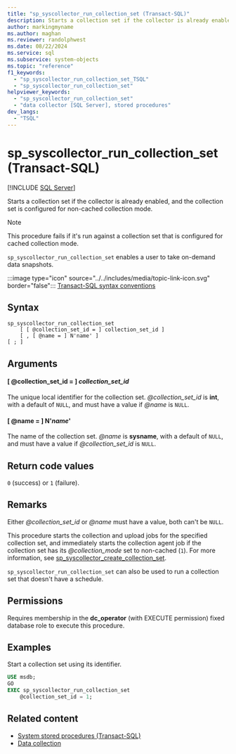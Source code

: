 ```yaml
---
title: "sp_syscollector_run_collection_set (Transact-SQL)"
description: Starts a collection set if the collector is already enabled, and the collection set is configured for non-cached collection mode.
author: markingmyname
ms.author: maghan
ms.reviewer: randolphwest
ms.date: 08/22/2024
ms.service: sql
ms.subservice: system-objects
ms.topic: "reference"
f1_keywords:
  - "sp_syscollector_run_collection_set_TSQL"
  - "sp_syscollector_run_collection_set"
helpviewer_keywords:
  - "sp_syscollector_run_collection_set"
  - "data collector [SQL Server], stored procedures"
dev_langs:
  - "TSQL"
---
```

# sp_syscollector_run_collection_set (Transact-SQL)

[!INCLUDE [SQL Server](../../includes/applies-to-version/sqlserver.md)]

Starts a collection set if the collector is already enabled, and the collection set is configured for non-cached collection mode.

> [!NOTE]  
> This procedure fails if it's run against a collection set that is configured for cached collection mode.

`sp_syscollector_run_collection_set` enables a user to take on-demand data snapshots.

:::image type="icon" source="../../includes/media/topic-link-icon.svg" border="false"::: [Transact-SQL syntax conventions](../../t-sql/language-elements/transact-sql-syntax-conventions-transact-sql.md)

## Syntax

```syntaxsql
sp_syscollector_run_collection_set
    [ [ @collection_set_id = ] collection_set_id ]
    [ , [ @name = ] N'name' ]
[ ; ]
```

## Arguments

#### [ @collection_set_id = ] *collection_set_id*

The unique local identifier for the collection set. *@collection_set_id* is **int**, with a default of `NULL`, and must have a value if *@name* is `NULL`.

#### [ @name = ] N'*name*'

The name of the collection set. *@name* is **sysname**, with a default of `NULL`, and must have a value if *@collection_set_id* is `NULL`.

## Return code values

`0` (success) or `1` (failure).

## Remarks

Either *@collection_set_id* or *@name* must have a value, both can't be `NULL`.

This procedure starts the collection and upload jobs for the specified collection set, and immediately starts the collection agent job if the collection set has its *@collection_mode* set to non-cached (`1`). For more information, see [sp_syscollector_create_collection_set](sp-syscollector-create-collection-set-transact-sql.md).

`sp_syscollector_run_collection_set` can also be used to run a collection set that doesn't have a schedule.

## Permissions

Requires membership in the **dc_operator** (with EXECUTE permission) fixed database role to execute this procedure.

## Examples

Start a collection set using its identifier.

```sql
USE msdb;
GO
EXEC sp_syscollector_run_collection_set
    @collection_set_id = 1;
```

## Related content

- [System stored procedures (Transact-SQL)](system-stored-procedures-transact-sql.md)
- [Data collection](../data-collection/data-collection.md)
